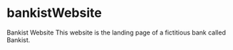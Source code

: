 # bankistWebsite
Bankist Website
This website is the landing page of a fictitious bank called Bankist.
